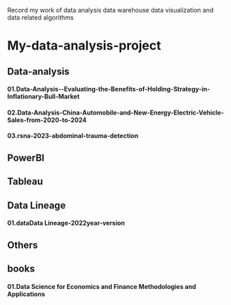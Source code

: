 Record my work  of data analysis data warehouse data visualization and data related algorithms
# My-data-analysis-project
## Data-analysis

#### 01.Data-Analysis--Evaluating-the-Benefits-of-Holding-Strategy-in-Inflationary-Bull-Market
#### 02.Data-Analysis-China-Automobile-and-New-Energy-Electric-Vehicle-Sales-from-2020-to-2024
#### 03.rsna-2023-abdominal-trauma-detection

## PowerBI
####

## Tableau
####

## Data Lineage
#### 01.dataData Lineage-2022year-version

## Others
#### 

## books
#### 01.Data Science for Economics and Finance Methodologies and Applications
